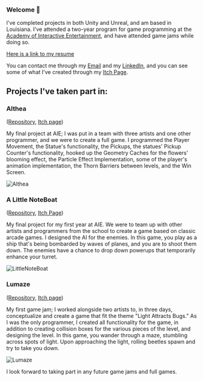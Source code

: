 ### Welcome 👋
I've completed projects in both Unity and Unreal, and am based in Louisiana. I've attended a two-year program for game programming at the [Academy of Interactive Entertainment](https://aie.edu/), and have attended game jams while doing so.

[Here is a link to my resume](https://raw.githubusercontent.com/Judeous/Judeous/master/Resume.pdf)

You can contact me through my [Email](mailto:https://judeous@tutanota.com) and my [LinkedIn](https://www.linkedin.com/in/jude-mentel-7682001bb), and you can see some of what I've created through my [Itch Page](https://judeous.itch.io/).

## Projects I've taken part in:
### **Althea**
([Repository](https://github.com/Judeous/Althea), [Itch page](https://green-production.itch.io/althea))

My final project at AIE; I was put in a team with three artists and one other programmer, and we were to create a full game. I programmed the Player Movement, the Statue's functionality, the Pickups, the statues' Pickup Counter's functionality, hooked up the Geometry Caches for the flowers' blooming effect, the Particle Effect Implementation, some of the player's animation implementation, the Thorn Barriers between levels, and the Win Screen.

![Althea](https://user-images.githubusercontent.com/69781551/173691761-2a829af8-344d-411f-867f-50df76c74a47.png)

### **A Little NoteBoat**
([Repository](https://github.com/lucasCampCode/A-Little-Noteboat), [Itch Page](https://chicory-games.itch.io/little-noteboat))

My final project for my first year at AIE. We were to team up with other artists and programmers from the school to create a game based on classic arcade games. I designed the AI for the enemies. In this game, you play as a ship that's being bombarded by waves of planes, and you are to shoot them down. The enemies have a chance to drop down powerups that temporarily enhance your turret.

![LittleNoteBoat](https://user-images.githubusercontent.com/69781551/173690464-fde6acae-9e9e-4329-a0aa-7fbef1c5768f.png)

### **Lumaze**
([Repository](https://github.com/Judeous/ZenoJam5_Lumaze), [Itch page](https://judeous.itch.io/lumaze))

My first game jam; I worked alongside two artists to, in three days, conceptualize and create a game that fit the theme "Light Attracts Bugs." As I was the only programmer, I created all functionality for the game, in addition to creating collision boxes for the various pieces of the level, and designing the level. In this game, you wander through a maze, stumbling across spots of light. Upon approaching the light, rolling beetles spawn and try to take you down.

![Lumaze](https://user-images.githubusercontent.com/69781551/173691658-0b22ccb4-dd52-4b39-af6a-8c62381b3934.png)


I look forward to taking part in any future game jams and full games.

<!--
**Judeous/Judeous** is a ✨ _special_ ✨ repository because its `README.md` (this file) appears on your GitHub profile.

Here are some ideas to get you started:

- 🔭 I’m currently working on polishing my first year's final project
- 🌱 I’m currently learning 
- 👯 I’m looking to collaborate on ...
- 🤔 I’m looking for help with ...
- 💬 Ask me about ...
- 📫 How to reach me: ...
- ⚡ Fun fact: ...
-->
